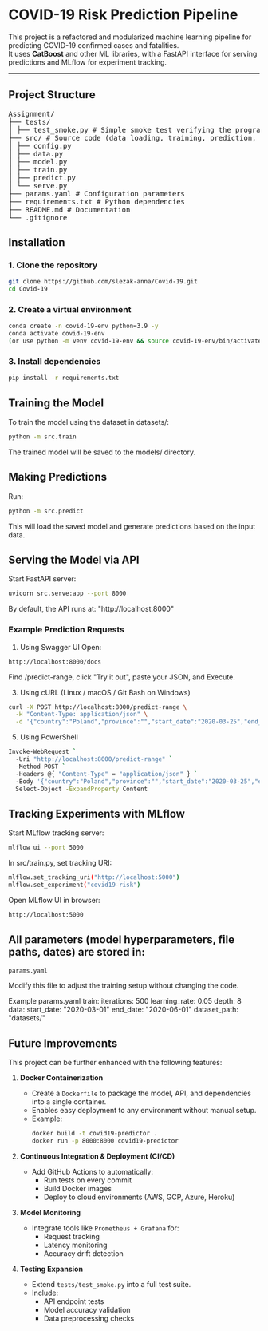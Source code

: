 # COVID-19 Risk Prediction Pipeline

This project is a refactored and modularized machine learning pipeline for predicting COVID-19 confirmed cases and fatalities.  
It uses **CatBoost** and other ML libraries, with a FastAPI interface for serving predictions and MLflow for experiment tracking.

---

## Project Structure
<pre>
Assignment/
├── tests/  
│ ├── test_smoke.py # Simple smoke test verifying the program runs and config loads correctly
├── src/ # Source code (data loading, training, prediction, API)
│ ├── config.py
│ ├── data.py
│ ├── model.py
│ ├── train.py
│ ├── predict.py
│ └── serve.py
├── params.yaml # Configuration parameters
├── requirements.txt # Python dependencies
├── README.md # Documentation
└── .gitignore </pre>

## Installation

### 1. Clone the repository
```bash
git clone https://github.com/slezak-anna/Covid-19.git
cd Covid-19
```
### 2. Create a virtual environment
```bash
conda create -n covid-19-env python=3.9 -y
conda activate covid-19-env
(or use python -m venv covid-19-env && source covid-19-env/bin/activate)
```
### 3. Install dependencies
```bash
pip install -r requirements.txt
```
## Training the Model
To train the model using the dataset in datasets/:
```bash
python -m src.train
```
The trained model will be saved to the models/ directory.

## Making Predictions
Run:
```bash
python -m src.predict
```
This will load the saved model and generate predictions based on the input data.

## Serving the Model via API
Start FastAPI server:
```bash
uvicorn src.serve:app --port 8000
```
By default, the API runs at: "http://localhost:8000"

### Example Prediction Requests

1) Using Swagger UI
Open:
```bash
http://localhost:8000/docs
```
Find /predict-range, click "Try it out", paste your JSON, and Execute.

3) Using cURL (Linux / macOS / Git Bash on Windows)
```bash
curl -X POST http://localhost:8000/predict-range \
  -H "Content-Type: application/json" \
  -d '{"country":"Poland","province":"","start_date":"2020-03-25","end_date":"2020-04-23"}'
```

5) Using PowerShell
```bash
Invoke-WebRequest `
  -Uri "http://localhost:8000/predict-range" `
  -Method POST `
  -Headers @{ "Content-Type" = "application/json" } `
  -Body '{"country":"Poland","province":"","start_date":"2020-03-25","end_date":"2020-04-23"}' |
  Select-Object -ExpandProperty Content
```

## Tracking Experiments with MLflow
Start MLflow tracking server:

```bash
mlflow ui --port 5000
```

In src/train.py, set tracking URI:
```bash
mlflow.set_tracking_uri("http://localhost:5000")
mlflow.set_experiment("covid19-risk")
```
Open MLflow UI in browser:
```bash
http://localhost:5000
```

## All parameters (model hyperparameters, file paths, dates) are stored in:
```bash
params.yaml
```

Modify this file to adjust the training setup without changing the code.

Example params.yaml
train:
  iterations: 500
  learning_rate: 0.05
  depth: 8
data:
  start_date: "2020-03-01"
  end_date: "2020-06-01"
  dataset_path: "datasets/"

## Future Improvements

This project can be further enhanced with the following features:
1. **Docker Containerization**
   - Create a `Dockerfile` to package the model, API, and dependencies into a single container.
   - Enables easy deployment to any environment without manual setup.
   - Example:
     ```bash
     docker build -t covid19-predictor .
     docker run -p 8000:8000 covid19-predictor
     ```
2. **Continuous Integration & Deployment (CI/CD)**
   - Add GitHub Actions to automatically:
     - Run tests on every commit
     - Build Docker images
     - Deploy to cloud environments (AWS, GCP, Azure, Heroku)
      
3. **Model Monitoring**
   - Integrate tools like `Prometheus + Grafana` for:
     - Request tracking
     - Latency monitoring
     - Accuracy drift detection
    
4. **Testing Expansion**
   - Extend `tests/test_smoke.py` into a full test suite.
   - Include:
     - API endpoint tests
     - Model accuracy validation
     - Data preprocessing checks
